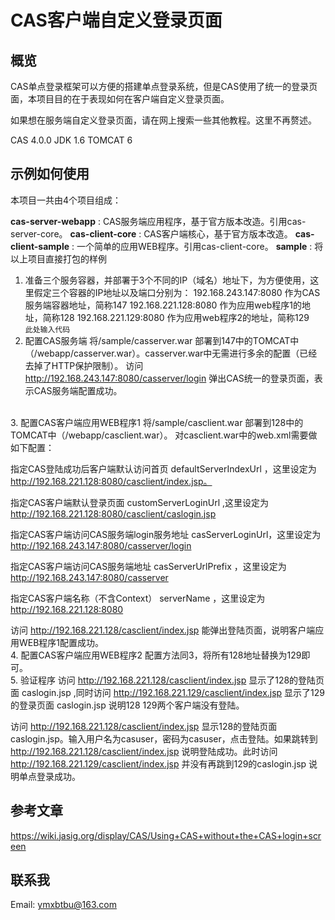 CAS客户端自定义登录页面
=======================================

概览
--------

CAS单点登录框架可以方便的搭建单点登录系统，但是CAS使用了统一的登录页面，本项目目的在于表现如何在客户端自定义登录页面。

如果想在服务端自定义登录页面，请在网上搜索一些其他教程。这里不再赘述。

CAS 4.0.0
JDK 1.6
TOMCAT 6

示例如何使用
---------

本项目一共由4个项目组成：

**cas-server-webapp** :  CAS服务端应用程序，基于官方版本改造。引用cas-server-core。
**cas-client-core** : CAS客户端核心，基于官方版本改造。
**cas-client-sample** : 一个简单的应用WEB程序。引用cas-client-core。
**sample** : 将以上项目直接打包的样例

 1. 准备三个服务容器，并部署于3个不同的IP（域名）地址下，为方便使用，这里假定三个容器的IP地址以及端口分别为：
        192.168.243.147:8080 作为CAS服务端容器地址，简称147
        192.168.221.128:8080 作为应用web程序1的地址，简称128
        192.168.221.129:8080 作为应用web程序2的地址，简称129
 <br />`此处输入代码`
 2. 配置CAS服务端
将/sample/casserver.war 部署到147中的TOMCAT中（/webapp/casserver.war）。casserver.war中无需进行多余的配置（已经去掉了HTTP保护限制）。
访问 http://192.168.243.147:8080/casserver/login 弹出CAS统一的登录页面，表示CAS服务端配置成功。
<br />
 3. 配置CAS客户端应用WEB程序1
将/sample/casclient.war 部署到128中的TOMCAT中（/webapp/casclient.war）。
对casclient.war中的web.xml需要做如下配置：

 指定CAS登陆成功后客户端默认访问首页 defaultServerIndexUrl ，这里设定为 http://192.168.221.128:8080/casclient/index.jsp。

 指定CAS客户端默认登录页面 customServerLoginUrl ,这里设定为 http://192.168.221.128:8080/casclient/caslogin.jsp

 指定CAS客户端访问CAS服务端login服务地址 casServerLoginUrl，这里设定为 http://192.168.243.147:8080/casserver/login

 指定CAS客户端访问CAS服务端地址 casServerUrlPrefix ，这里设定为 http://192.168.243.147:8080/casserver

 指定CAS客户端名称（不含Context） serverName ，这里设定为 http://192.168.221.128:8080

 访问 http://192.168.221.128/casclient/index.jsp 能弹出登陆页面，说明客户端应用WEB程序1配置成功。
<br />
 4. 配置CAS客户端应用WEB程序2
 配置方法同3，将所有128地址替换为129即可。
 <br />
 5. 验证程序
 访问 http://192.168.221.128/casclient/index.jsp 显示了128的登陆页面 caslogin.jsp ,同时访问 http://192.168.221.129/casclient/index.jsp 显示了129的登录页面 caslogin.jsp 说明128 129两个客户端没有登陆。

 访问 http://192.168.221.128/casclient/index.jsp 显示128的登陆页面 caslogin.jsp。输入用户名为casuser，密码为casuser，点击登陆。如果跳转到 http://192.168.221.128/casclient/index.jsp 说明登陆成功。此时访问 http://192.168.221.129/casclient/index.jsp 并没有再跳到129的caslogin.jsp 说明单点登录成功。

参考文章
--------
https://wiki.jasig.org/display/CAS/Using+CAS+without+the+CAS+login+screen

联系我
-----------------
Email: ymxbtbu@163.com